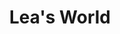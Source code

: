 ---
title: "Lea's World"
metaDesc: 'Don’t forget the meta desc Maecenas sed diam eget risus varius blandit sit amet non magna. Morbi leo risus, porta ac consectetur ac, vestibulum at eros.'
layout: home
---